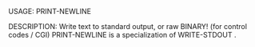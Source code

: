 USAGE:
     PRINT-NEWLINE  

DESCRIPTION:
     Write text to standard output, or raw BINARY! (for control codes / CGI)
     PRINT-NEWLINE is a specialization of WRITE-STDOUT .
